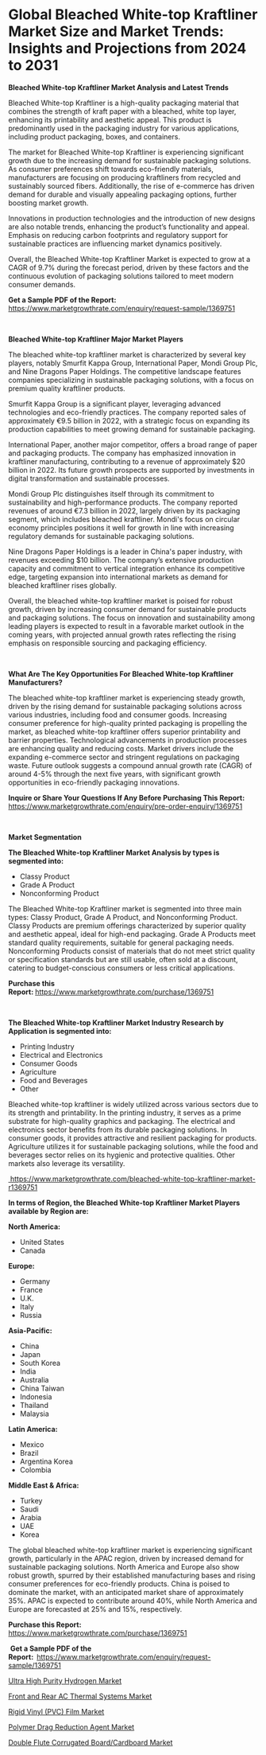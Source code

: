 <p><h1>Global Bleached White-top Kraftliner Market Size and Market Trends: Insights and Projections from 2024 to 2031</h1></p><p><strong>Bleached White-top Kraftliner Market Analysis and Latest Trends</strong></p>
<p><p>Bleached White-top Kraftliner is a high-quality packaging material that combines the strength of kraft paper with a bleached, white top layer, enhancing its printability and aesthetic appeal. This product is predominantly used in the packaging industry for various applications, including product packaging, boxes, and containers.</p><p>The market for Bleached White-top Kraftliner is experiencing significant growth due to the increasing demand for sustainable packaging solutions. As consumer preferences shift towards eco-friendly materials, manufacturers are focusing on producing kraftliners from recycled and sustainably sourced fibers. Additionally, the rise of e-commerce has driven demand for durable and visually appealing packaging options, further boosting market growth.</p><p>Innovations in production technologies and the introduction of new designs are also notable trends, enhancing the product’s functionality and appeal. Emphasis on reducing carbon footprints and regulatory support for sustainable practices are influencing market dynamics positively.</p><p>Overall, the Bleached White-top Kraftliner Market is expected to grow at a CAGR of 9.7% during the forecast period, driven by these factors and the continuous evolution of packaging solutions tailored to meet modern consumer demands.</p></p>
<p><strong>Get a Sample PDF of the Report:&nbsp;</strong> <a href="https://www.marketgrowthrate.com/enquiry/request-sample/1369751">https://www.marketgrowthrate.com/enquiry/request-sample/1369751</a></p>
<p>&nbsp;</p>
<p><strong>Bleached White-top Kraftliner Major Market Players</strong></p>
<p><p>The bleached white-top kraftliner market is characterized by several key players, notably Smurfit Kappa Group, International Paper, Mondi Group Plc, and Nine Dragons Paper Holdings. The competitive landscape features companies specializing in sustainable packaging solutions, with a focus on premium quality kraftliner products.</p><p>Smurfit Kappa Group is a significant player, leveraging advanced technologies and eco-friendly practices. The company reported sales of approximately €9.5 billion in 2022, with a strategic focus on expanding its production capabilities to meet growing demand for sustainable packaging.</p><p>International Paper, another major competitor, offers a broad range of paper and packaging products. The company has emphasized innovation in kraftliner manufacturing, contributing to a revenue of approximately $20 billion in 2022. Its future growth prospects are supported by investments in digital transformation and sustainable processes.</p><p>Mondi Group Plc distinguishes itself through its commitment to sustainability and high-performance products. The company reported revenues of around €7.3 billion in 2022, largely driven by its packaging segment, which includes bleached kraftliner. Mondi's focus on circular economy principles positions it well for growth in line with increasing regulatory demands for sustainable packaging solutions.</p><p>Nine Dragons Paper Holdings is a leader in China's paper industry, with revenues exceeding $10 billion. The company’s extensive production capacity and commitment to vertical integration enhance its competitive edge, targeting expansion into international markets as demand for bleached kraftliner rises globally.</p><p>Overall, the bleached white-top kraftliner market is poised for robust growth, driven by increasing consumer demand for sustainable products and packaging solutions. The focus on innovation and sustainability among leading players is expected to result in a favorable market outlook in the coming years, with projected annual growth rates reflecting the rising emphasis on responsible sourcing and packaging efficiency.</p></p>
<p>&nbsp;</p>
<p><strong>What Are The Key Opportunities For Bleached White-top Kraftliner Manufacturers?</strong></p>
<p><p>The bleached white-top kraftliner market is experiencing steady growth, driven by the rising demand for sustainable packaging solutions across various industries, including food and consumer goods. Increasing consumer preference for high-quality printed packaging is propelling the market, as bleached white-top kraftliner offers superior printability and barrier properties. Technological advancements in production processes are enhancing quality and reducing costs. Market drivers include the expanding e-commerce sector and stringent regulations on packaging waste. Future outlook suggests a compound annual growth rate (CAGR) of around 4-5% through the next five years, with significant growth opportunities in eco-friendly packaging innovations.</p></p>
<p><strong>Inquire or Share Your Questions If Any Before Purchasing This Report:</strong> <a href="https://www.marketgrowthrate.com/enquiry/pre-order-enquiry/1369751">https://www.marketgrowthrate.com/enquiry/pre-order-enquiry/1369751</a></p>
<p>&nbsp;</p>
<p><strong>Market Segmentation</strong></p>
<p><strong>The Bleached White-top Kraftliner Market Analysis by types is segmented into:</strong></p>
<p><ul><li>Classy Product</li><li>Grade A Product</li><li>Nonconforming Product</li></ul></p>
<p><p>The Bleached White-top Kraftliner market is segmented into three main types: Classy Product, Grade A Product, and Nonconforming Product. Classy Products are premium offerings characterized by superior quality and aesthetic appeal, ideal for high-end packaging. Grade A Products meet standard quality requirements, suitable for general packaging needs. Nonconforming Products consist of materials that do not meet strict quality or specification standards but are still usable, often sold at a discount, catering to budget-conscious consumers or less critical applications.</p></p>
<p><strong>Purchase this Report:&nbsp;</strong><a href="https://www.marketgrowthrate.com/purchase/1369751">https://www.marketgrowthrate.com/purchase/1369751</a></p>
<p>&nbsp;</p>
<p><strong>The Bleached White-top Kraftliner Market Industry Research by Application is segmented into:</strong></p>
<p><ul><li>Printing Industry</li><li>Electrical and Electronics</li><li>Consumer Goods</li><li>Agriculture</li><li>Food and Beverages</li><li>Other</li></ul></p>
<p><p>Bleached white-top kraftliner is widely utilized across various sectors due to its strength and printability. In the printing industry, it serves as a prime substrate for high-quality graphics and packaging. The electrical and electronics sector benefits from its durable packaging solutions. In consumer goods, it provides attractive and resilient packaging for products. Agriculture utilizes it for sustainable packaging solutions, while the food and beverages sector relies on its hygienic and protective qualities. Other markets also leverage its versatility.</p></p>
<p><a href="https://www.marketgrowthrate.com/bleached-white-top-kraftliner-market-r1369751">&nbsp;https://www.marketgrowthrate.com/bleached-white-top-kraftliner-market-r1369751</a></p>
<p><strong>In terms of Region, the Bleached White-top Kraftliner Market Players available by Region are:</strong></p>
<p>
    <p> <strong> North America: </strong>
        <ul>
            <li>United States</li>
            <li>Canada</li>
        </ul>
        </p> 
    <p> <strong> Europe: </strong>
        <ul>
            <li>Germany</li>
            <li>France</li>
            <li>U.K.</li>
            <li>Italy</li>
            <li>Russia</li>
        </ul>
        </p> 
    <p> <strong> Asia-Pacific: </strong>
        <ul>
            <li>China</li>
            <li>Japan</li>
            <li>South Korea</li>
            <li>India</li>
            <li>Australia</li>
            <li>China Taiwan</li>
            <li>Indonesia</li>
            <li>Thailand</li>
            <li>Malaysia</li>
        </ul>
        </p> 
    <p> <strong> Latin America: </strong>
        <ul>
            <li>Mexico</li>
            <li>Brazil</li>
            <li>Argentina Korea</li>
            <li>Colombia</li>
        </ul>
        </p> 
    <p> <strong> Middle East & Africa: </strong>
        <ul>
            <li>Turkey</li>
            <li>Saudi</li>
            <li>Arabia</li>
            <li>UAE</li>
            <li>Korea</li>
        </ul>
    </p>
    </p>
<p><p>The global bleached white-top kraftliner market is experiencing significant growth, particularly in the APAC region, driven by increased demand for sustainable packaging solutions. North America and Europe also show robust growth, spurred by their established manufacturing bases and rising consumer preferences for eco-friendly products. China is poised to dominate the market, with an anticipated market share of approximately 35%. APAC is expected to contribute around 40%, while North America and Europe are forecasted at 25% and 15%, respectively.</p></p>
<p><strong>Purchase this Report: </strong><a href="https://www.marketgrowthrate.com/purchase/1369751">https://www.marketgrowthrate.com/purchase/1369751</a></p>
<p>&nbsp;<strong>Get a Sample PDF of the Report:&nbsp;&nbsp;</strong><a href="https://www.marketgrowthrate.com/enquiry/request-sample/1369751">https://www.marketgrowthrate.com/enquiry/request-sample/1369751</a></p>
<p><strong></strong></p>
<p><p><a href="https://medium.com/@wzvucnjn4/exploring-ultra-high-purity-hydrogen-market-dynamics-revenue-analysis-and-growth-projections-in-6095cadaa235?postPublishedType=repub">Ultra High Purity Hydrogen Market</a></p><p><a href="https://medium.com/@wzvucnjn4/navigating-the-front-and-rear-ac-thermal-systems-market-expert-analysis-and-market-forecast-for-bcb58684323d?postPublishedType=repub">Front and Rear AC Thermal Systems Market</a></p><p><a href="https://issuu.com/reportprime-2/docs/rigid-vinyl-pvc-film-market-size-20_43c96478066804">Rigid Vinyl (PVC) Film Market</a></p><p><a href="https://github.com/JamesCox407/Market-Research-Report-List-1/blob/main/polymer-drag-reduction-agent-market.md">Polymer Drag Reduction Agent Market</a></p><p><a href="https://github.com/arionmp/Market-Research-Report-List-5/blob/main/double-flute-corrugated-boardcardboard-market.md">Double Flute Corrugated Board/Cardboard Market</a></p></p>